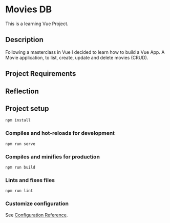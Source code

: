 # Movies DB

This is a learning Vue Project.

## Description

Following a masterclass in Vue I decided to learn how to build a Vue App.
A Movie application, to list, create, update and delete movies (CRUD).


## Project Requirements



## Reflection

## Project setup
```
npm install
```

### Compiles and hot-reloads for development
```
npm run serve
```

### Compiles and minifies for production
```
npm run build
```

### Lints and fixes files
```
npm run lint
```

### Customize configuration
See [Configuration Reference](https://cli.vuejs.org/config/).
